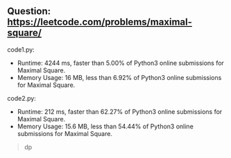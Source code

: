 ## Question: https://leetcode.com/problems/maximal-square/

code1.py:
* Runtime: 4244 ms, faster than 5.00% of Python3 online submissions for Maximal Square.
* Memory Usage: 16 MB, less than 6.92% of Python3 online submissions for Maximal Square.

code2.py:
* Runtime: 212 ms, faster than 62.27% of Python3 online submissions for Maximal Square.
* Memory Usage: 15.6 MB, less than 54.44% of Python3 online submissions for Maximal Square.
> dp